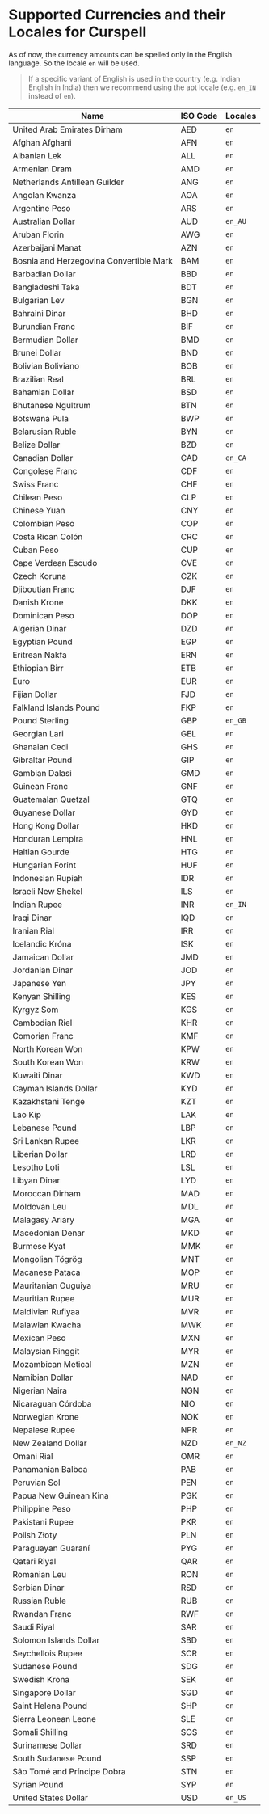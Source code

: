 # Supported Currencies and their Locales for Curspell

As of now, the currency amounts can be spelled only in the English language. So the locale `en` will be used.

> If a specific variant of English is used in the country (e.g. Indian English in India) then we recommend using the apt
> locale (e.g. `en_IN` instead of `en`).

| Name                                    | ISO Code | Locales |
|-----------------------------------------|----------|---------|
| United Arab Emirates Dirham             | AED      | `en`    |
| Afghan Afghani                          | AFN      | `en`    |
| Albanian Lek                            | ALL      | `en`    |
| Armenian Dram                           | AMD      | `en`    |
| Netherlands Antillean Guilder           | ANG      | `en`    |
| Angolan Kwanza                          | AOA      | `en`    |
| Argentine Peso                          | ARS      | `en`    |
| Australian Dollar                       | AUD      | `en_AU` |
| Aruban Florin                           | AWG      | `en`    |
| Azerbaijani Manat                       | AZN      | `en`    |
| Bosnia and Herzegovina Convertible Mark | BAM      | `en`    |
| Barbadian Dollar                        | BBD      | `en`    |
| Bangladeshi Taka                        | BDT      | `en`    |
| Bulgarian Lev                           | BGN      | `en`    |
| Bahraini Dinar                          | BHD      | `en`    |
| Burundian Franc                         | BIF      | `en`    |
| Bermudian Dollar	                       | BMD      | `en`    |
| Brunei Dollar                           | BND      | `en`    |
| Bolivian Boliviano                      | BOB      | `en`    |
| Brazilian Real	                         | BRL      | `en`    |
| Bahamian Dollar	                        | BSD      | `en`    |
| Bhutanese Ngultrum	                     | BTN      | `en`    |
| Botswana Pula	                          | BWP      | `en`    |
| Belarusian Ruble   	                    | BYN      | `en`    |
| Belize Dollar     	                     | BZD      | `en`    |
| Canadian Dollar    	                    | CAD      | `en_CA` |
| Congolese Franc   	                     | CDF      | `en`    |
| Swiss Franc       	                     | CHF      | `en`    |
| Chilean Peso       	                    | CLP      | `en`    |
| Chinese Yuan      	                     | CNY      | `en`    |
| Colombian Peso       	                  | COP      | `en`    |
| Costa Rican Colón                       | CRC      | `en`    |
| Cuban Peso         	                    | CUP      | `en`    |
| Cape Verdean Escudo                     | CVE      | `en`    |
| Czech Koruna                            | CZK      | `en`    |
| Djiboutian Franc                        | DJF      | `en`    |
| Danish Krone                            | DKK      | `en`    |
| Dominican Peso                          | DOP      | `en`    |
| Algerian Dinar                          | DZD      | `en`    |
| Egyptian Pound                          | EGP      | `en`    |
| Eritrean Nakfa                          | ERN      | `en`    |
| Ethiopian Birr                          | ETB      | `en`    |
| Euro                                    | EUR      | `en`    |
| Fijian Dollar                           | FJD      | `en`    |
| Falkland Islands Pound                  | FKP      | `en`    |
| Pound Sterling                          | GBP      | `en_GB` |
| Georgian Lari                           | GEL      | `en`    |
| Ghanaian Cedi                           | GHS      | `en`    |
| Gibraltar Pound	                        | GIP      | `en`    |
| Gambian Dalasi                          | GMD      | `en`    |
| Guinean Franc                           | GNF      | `en`    |
| Guatemalan Quetzal                      | GTQ      | `en`    |
| Guyanese Dollar                         | GYD      | `en`    |
| Hong Kong Dollar                        | HKD      | `en`    |
| Honduran Lempira                        | HNL      | `en`    |
| Haitian Gourde	                         | HTG      | `en`    |
| Hungarian Forint	                       | HUF      | `en`    |
| Indonesian Rupiah                       | IDR      | `en`    |
| Israeli New Shekel                      | ILS      | `en`    |
| Indian Rupee                            | INR      | `en_IN` |
| Iraqi Dinar	                            | IQD      | `en`    |
| Iranian Rial                            | IRR      | `en`    |
| Icelandic Króna                         | ISK      | `en`    |
| Jamaican Dollar                         | JMD      | `en`    |
| Jordanian Dinar	                        | JOD      | `en`    |
| Japanese Yen	                           | JPY      | `en`    |
| Kenyan Shilling	                        | KES      | `en`    |
| Kyrgyz Som	                             | KGS      | `en`    |
| Cambodian Riel	                         | KHR      | `en`    |
| Comorian Franc	                         | KMF      | `en`    |
| North Korean Won	                       | KPW      | `en`    |
| South Korean Won	                       | KRW      | `en`    |
| Kuwaiti Dinar	                          | KWD      | `en`    |
| Cayman Islands Dollar	                  | KYD      | `en`    |
| Kazakhstani Tenge                       | KZT      | `en`    |
| Lao Kip           	                     | LAK      | `en`    |
| Lebanese Pound    	                     | LBP      | `en`    |
| Sri Lankan Rupee    	                   | LKR      | `en`    |
| Liberian Dollar    	                    | LRD      | `en`    |
| Lesotho Loti    	                       | LSL      | `en`    |
| Libyan Dinar         	                  | LYD      | `en`    |
| Moroccan Dirham    	                    | MAD      | `en`    |
| Moldovan Leu      	                     | MDL      | `en`    |
| Malagasy Ariary    	                    | MGA      | `en`    |
| Macedonian Denar    	                   | MKD      | `en`    |
| Burmese Kyat      	                     | MMK      | `en`    |
| Mongolian Tögrög    	                   | MNT      | `en`    |
| Macanese Pataca	    	                   | MOP      | `en`    |
| Mauritanian Ouguiya   	                 | MRU      | `en`    |
| Mauritian Rupee    	                    | MUR      | `en`    |
| Maldivian Rufiyaa    	                  | MVR      | `en`    |
| Malawian Kwacha    	                    | MWK      | `en`    |
| Mexican Peso         	                  | MXN      | `en`    |
| Malaysian Ringgit    	                  | MYR      | `en`    |
| Mozambican Metical    	                 | MZN      | `en`    |
| Namibian Dollar    	                    | NAD      | `en`    |
| Nigerian Naira    	                     | NGN      | `en`    |
| Nicaraguan Córdoba        	             | NIO      | `en`    |
| Norwegian Krone    	                    | NOK      | `en`    |
| Nepalese Rupee    	                     | NPR      | `en`    |
| New Zealand Dollar    	                 | NZD      | `en_NZ` |
| Omani Rial    	                         | OMR      | `en`    |
| Panamanian Balboa    	                  | PAB      | `en`    |
| Peruvian Sol    	                       | PEN      | `en`    |
| Papua New Guinean Kina    	             | PGK      | `en`    |
| Philippine Peso    	                    | PHP      | `en`    |
| Pakistani Rupee   	                     | PKR      | `en`    |
| Polish Złoty   	                        | PLN      | `en`    |
| Paraguayan Guaraní   	                  | PYG      | `en`    |
| Qatari Riyal   	                        | QAR      | `en`    |
| Romanian Leu   	                        | RON      | `en`    |
| Serbian Dinar   	                       | RSD      | `en`    |
| Russian Ruble   	                       | RUB      | `en`    |
| Rwandan Franc                           | RWF      | `en`    |
| Saudi Riyal                             | SAR      | `en`    |
| Solomon Islands Dollar                  | SBD      | `en`    |
| Seychellois Rupee                       | SCR      | `en`    |
| Sudanese Pound                          | SDG      | `en`    |
| Swedish Krona                           | SEK      | `en`    |
| Singapore Dollar                        | SGD      | `en`    |
| Saint Helena Pound                      | SHP      | `en`    |
| Sierra Leonean Leone                    | SLE      | `en`    |
| Somali Shilling                         | SOS      | `en`    |
| Surinamese Dollar                       | SRD      | `en`    |
| South Sudanese Pound                    | SSP      | `en`    |
| São Tomé and Príncipe Dobra	            | STN      | `en`    |
| Syrian Pound	                           | SYP      | `en`    |
| United States Dollar                    | USD      | `en_US` |